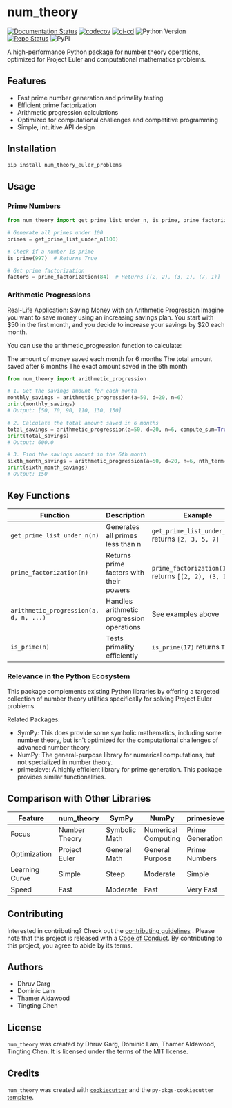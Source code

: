 # num_theory
[![Documentation Status](https://readthedocs.org/projects/num-theory/badge/?version=latest)](https://num-theory.readthedocs.io/en/latest/?badge=latest)
[![codecov](https://codecov.io/gh/UBC-MDS/num_theory/graph/badge.svg?token=D83Q1sJfPf)](https://codecov.io/gh/UBC-MDS/num_theory)
[![ci-cd](https://github.com/UBC-MDS/num_theory/actions/workflows/ci-cd.yml/badge.svg)](https://github.com/UBC-MDS/num_theory/actions/workflows/ci-cd.yml)
![Python Version](https://img.shields.io/badge/python-3.9%20%7C%203.10%20%7C%203.11-blue.svg)
[![Repo Status](https://img.shields.io/badge/repo%20status-Active-brightgreen)](https://github.com/UBC-MDS/num_theory) 
![PyPI](https://img.shields.io/pypi/v/num-theory-euler-problems?color=blue&label=PyPI)


A high-performance Python package for number theory operations, optimized for Project Euler and computational mathematics problems.

## Features

- Fast prime number generation and primality testing
- Efficient prime factorization
- Arithmetic progression calculations
- Optimized for computational challenges and competitive programming
- Simple, intuitive API design

## Installation

```bash
pip install num_theory_euler_problems
```

## Usage

### Prime Numbers

```python
from num_theory import get_prime_list_under_n, is_prime, prime_factorization

# Generate all primes under 100
primes = get_prime_list_under_n(100)

# Check if a number is prime
is_prime(997)  # Returns True

# Get prime factorization
factors = prime_factorization(84)  # Returns [(2, 2), (3, 1), (7, 1)]
```

### Arithmetic Progressions

Real-Life Application: Saving Money with an Arithmetic Progression
Imagine you want to save money using an increasing savings plan. You start with $50 in the first month, and you decide to increase your savings by $20 each month.

You can use the arithmetic_progression function to calculate:

The amount of money saved each month for 6 months
The total amount saved after 6 months
The exact amount saved in the 6th month

```python
from num_theory import arithmetic_progression

# 1. Get the savings amount for each month
monthly_savings = arithmetic_progression(a=50, d=20, n=6)
print(monthly_savings)
# Output: [50, 70, 90, 110, 130, 150]

# 2. Calculate the total amount saved in 6 months
total_savings = arithmetic_progression(a=50, d=20, n=6, compute_sum=True)
print(total_savings)
# Output: 600.0

# 3. Find the savings amount in the 6th month
sixth_month_savings = arithmetic_progression(a=50, d=20, n=6, nth_term=True)
print(sixth_month_savings)
# Output: 150

```

## Key Functions

| Function | Description | Example |
|----------|-------------|---------|
| `get_prime_list_under_n(n)` | Generates all primes less than n | `get_prime_list_under_n(10)` returns `[2, 3, 5, 7]` |
| `prime_factorization(n)` | Returns prime factors with their powers | `prime_factorization(12)` returns `[(2, 2), (3, 1)]` |
| `arithmetic_progression(a, d, n, ...)` | Handles arithmetic progression operations | See examples above |
| `is_prime(n)` | Tests primality efficiently | `is_prime(17)` returns `True` |

### Relevance in the Python Ecosystem

This package complements existing Python libraries by offering a targeted collection of number theory utilities specifically for solving Project Euler problems.

Related Packages:

- SymPy: This does provide some symbolic mathematics, including some number theory, but isn't optimized for the computational challenges of advanced number theory.
- NumPy: The general-purpose library for numerical computations, but not specialized in number theory.
- primesieve: A highly efficient library for prime generation. This package provides similar functionalities.

## Comparison with Other Libraries

| Feature | num_theory | SymPy | NumPy | primesieve |
|---------|------------|-------|-------|------------|
| Focus | Number Theory | Symbolic Math | Numerical Computing | Prime Generation |
| Optimization | Project Euler | General Math | General Purpose | Prime Numbers |
| Learning Curve | Simple | Steep | Moderate | Simple |
| Speed | Fast | Moderate | Fast | Very Fast |

## Contributing

Interested in contributing? Check out the [contributing guidelines](contributing.md) . Please note that this project is released with a [Code of Conduct](conduct.md). By contributing to this project, you agree to abide by its terms.

## Authors

- Dhruv Garg
- Dominic Lam
- Thamer Aldawood
- Tingting Chen

## License

`num_theory` was created by Dhruv Garg, Dominic Lam, Thamer Aldawood, Tingting Chen. It is licensed under the terms of the MIT license.

## Credits

`num_theory` was created with [`cookiecutter`](https://cookiecutter.readthedocs.io/en/latest/) and the `py-pkgs-cookiecutter` [template](https://github.com/py-pkgs/py-pkgs-cookiecutter).